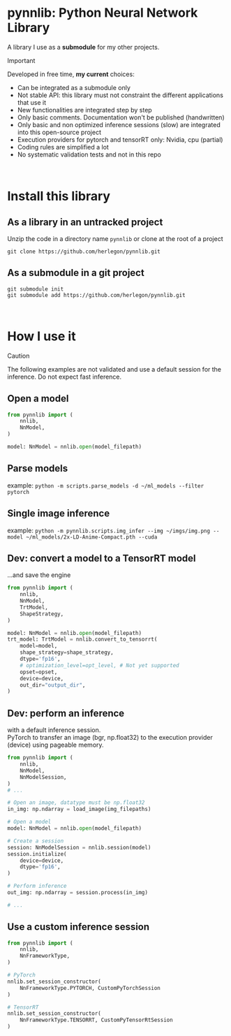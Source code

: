 # pynnlib: Python Neural Network Library

A library I use as a **submodule** for my other projects.


> [!IMPORTANT]
> Developed in free time, **my current** choices:
> - Can be integrated as a submodule only
> - Not stable API: this library must not constraint the different applications that use it
> - New functionalities are integrated step by step
> - Only basic comments. Documentation won't be published (handwritten)
> - Only basic and non optimized inference sessions (slow) are integrated into this open-source project
> - Execution providers for pytorch and tensorRT only: Nvidia, cpu (partial)
> - Coding rules are simplified a lot
> - No systematic validation tests and not in this repo

<br/>

# Install this library

## As a library in an untracked project
Unzip the code in a directory name `pynnlib`
or clone at the root of a project
```
git clone https://github.com/herlegon/pynnlib.git
```
## As a submodule in a git project
```
git submodule init
git submodule add https://github.com/herlegon/pynnlib.git
```

<br/>

# How I use it
> [!CAUTION]
> The following examples are not validated and use a default session for the inference. Do not expect fast inference.


## Open a model

```python
from pynnlib import (
    nnlib,
    NnModel,
)

model: NnModel = nnlib.open(model_filepath)
```

## Parse models
example:
`python -m scripts.parse_models -d ~/ml_models --filter pytorch`


## Single image inference
example:
`python -m pynnlib.scripts.img_infer --img ~/imgs/img.png --model ~/ml_models/2x-LD-Anime-Compact.pth --cuda`



## Dev: convert a model to a TensorRT model
...and save the engine

```python
from pynnlib import (
    nnlib,
    NnModel,
    TrtModel,
    ShapeStrategy,
)

model: NnModel = nnlib.open(model_filepath)
trt_model: TrtModel = nnlib.convert_to_tensorrt(
    model=model,
    shape_strategy=shape_strategy,
    dtype='fp16',
    # optimization_level=opt_level, # Not yet supported
    opset=opset,
    device=device,
    out_dir="output_dir",
)
```

## Dev: perform an inference
with a default inference session.<br/>
PyTorch to transfer an image (bgr, np.float32) to the execution provider (device) using pageable memory.


```python
from pynnlib import (
    nnlib,
    NnModel,
    NnModelSession,
)
# ...

# Open an image, datatype must be np.float32
in_img: np.ndarray = load_image(img_filepaths)

# Open a model
model: NnModel = nnlib.open(model_filepath)

# Create a session
session: NnModelSession = nnlib.session(model)
session.initialize(
    device=device,
    dtype='fp16',
)

# Perform inference
out_img: np.ndarray = session.process(in_img)

# ...

```

## Use a custom inference session

```python
from pynnlib import (
    nnlib,
    NnFrameworkType,
)

# PyTorch
nnlib.set_session_constructor(
    NnFrameworkType.PYTORCH, CustomPyTorchSession
)

# TensorRT
nnlib.set_session_constructor(
    NnFrameworkType.TENSORRT, CustomPyTensorRtSession
)

```
